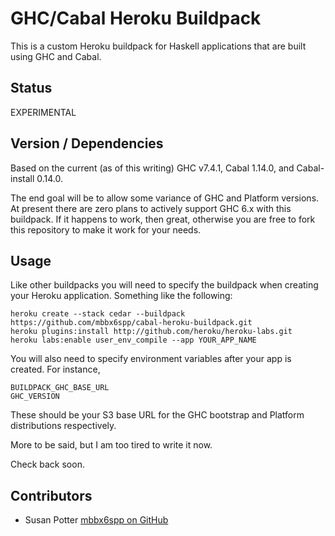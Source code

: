 # GHC/Cabal Heroku Buildpack

This is a custom Heroku buildpack for Haskell applications that are built
using GHC and Cabal.

## Status

EXPERIMENTAL

## Version / Dependencies

Based on the current (as of this writing) GHC v7.4.1, Cabal 1.14.0,
and Cabal-install 0.14.0.

The end goal will be to allow some variance of GHC and Platform versions. At
present there are zero plans to actively support GHC 6.x with this
buildpack. If it happens to work, then great, otherwise you are free to fork
this repository to make it work for your needs.

## Usage

Like other buildpacks you will need to specify the buildpack when creating
your Heroku application. Something like the following:

    heroku create --stack cedar --buildpack https://github.com/mbbx6spp/cabal-heroku-buildpack.git
    heroku plugins:install http://github.com/heroku/heroku-labs.git
    heroku labs:enable user_env_compile --app YOUR_APP_NAME

You will also need to specify environment variables after your app is
created. For instance,

    BUILDPACK_GHC_BASE_URL
    GHC_VERSION

These should be your S3 base URL for the GHC bootstrap and Platform
distributions respectively.

More to be said, but I am too tired to write it now.

Check back soon.

## Contributors

* Susan Potter [mbbx6spp on GitHub](https://github.com/mbbx6spp)
